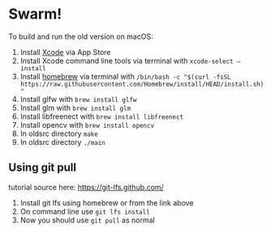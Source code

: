 # Swarm!

To build and run the old version on macOS:
1. Install [Xcode](https://apps.apple.com/us/app/xcode/id497799835) via App Store
2. Install Xcode command line tools via terminal with `xcode-select —install`
3. Install [homebrew](https://brew.sh) via terminal with `/bin/bash -c "$(curl -fsSL https://raw.githubusercontent.com/Homebrew/install/HEAD/install.sh)"`
4. Install glfw with `brew install glfw`
5. Install glm with `brew install glm`
6. Install libfreenect with `brew install libfreenect`
7. Install opencv with `brew install opencv`
8. In oldsrc directory `make`
9. In oldsrc directory `./main`

## Using git pull
tutorial source here: https://git-lfs.github.com/
1. Install git lfs using homebrew or from the link above
2. On command line use `git lfs install`
3. Now you should use `git pull` as normal
